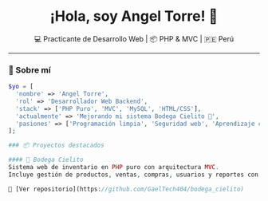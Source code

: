 <h1 align="center">¡Hola, soy Angel Torre! 👋</h1>

<p align="center">
  💻 Practicante de Desarrollo Web | 📦 PHP & MVC | 🇵🇪 Perú
</p>

---

### 🚀 Sobre mí

```php
$yo = [
  'nombre' => 'Angel Torre',
  'rol' => 'Desarrollador Web Backend',
  'stack' => ['PHP Puro', 'MVC', 'MySQL', 'HTML/CSS'],
  'actualmente' => 'Mejorando mi sistema Bodega Cielito 🛒',
  'pasiones' => ['Programación limpia', 'Seguridad web', 'Aprendizaje constante'],
];

### 📦 Proyectos destacados

#### 🛒 Bodega Cielito
Sistema web de inventario en PHP puro con arquitectura MVC.  
Incluye gestión de productos, ventas, compras, usuarios y reportes con IA.

🔗 [Ver repositorio](https://github.com/GaelTech404/bodega_cielito)
